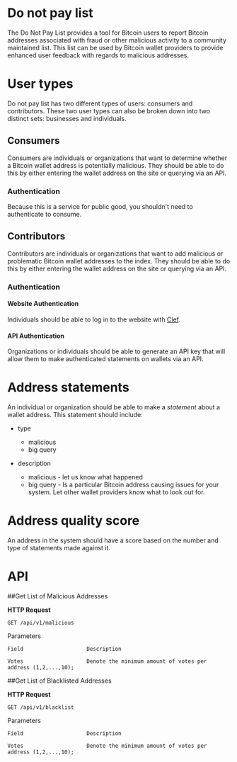 # Do not pay list

The Do Not Pay List provides a tool for Bitcoin users to report Bitcoin addresses associated with fraud or other malicious activity to a community maintained list. This list can be used by Bitcoin wallet providers to provide enhanced user feedback with regards to malicious addresses. 

# User types

Do not pay list has two different types of users: consumers and contributors. These two user types can also be broken down into two distinct sets: businesses and individuals.

## Consumers

Consumers are individuals or organizations that want to determine whether a Bitcoin wallet address is potentially malicious. They should be able to do this by either entering the wallet address on the site or querying via an API.

### Authentication

Because this is a service for public good, you shouldn't need to authenticate to consume. 

## Contributors

Contributors are individuals or organizations that want to add malicious or problematic Bitcoin wallet addresses to the index. They should be able to do this by either entering the wallet address on the site or querying via an API.

### Authentication

#### Website Authentication

Individuals should be able to log in to the website with [Clef](getclef.com).

#### API Authentication

Organizations or individuals should be able to generate an API key that will allow them to make authenticated statements on wallets via an API.

# Address statements

An individual or organization should be able to make a _statement_ about a wallet address. This statement should include:

* type
    - malicious
    - big query

* description
    - malicious - let us know what happened 
    - big query - Is a particular Bitcoin address causing issues for your system. Let other wallet providers know what to look out for.
    
# Address quality score

An address in the system should have a score based on the number and type of statements made against it.

# API

##Get List of Malicious Addresses

**HTTP Request**
```
GET /api/v1/malicious
```
Parameters

```
Field                    Description

Votes                    Denote the minimum amount of votes per address (1,2,...,10);
```

##Get List of Blacklisted Addresses

**HTTP Request**
```
GET /api/v1/blacklist
```

Parameters

```
Field                    Description

Votes                    Denote the minimum amount of votes per address (1,2,...,10);
```



